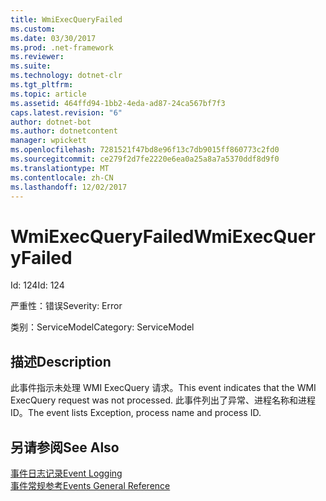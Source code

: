 ```yaml
---
title: WmiExecQueryFailed
ms.custom: 
ms.date: 03/30/2017
ms.prod: .net-framework
ms.reviewer: 
ms.suite: 
ms.technology: dotnet-clr
ms.tgt_pltfrm: 
ms.topic: article
ms.assetid: 464ffd94-1bb2-4eda-ad87-24ca567bf7f3
caps.latest.revision: "6"
author: dotnet-bot
ms.author: dotnetcontent
manager: wpickett
ms.openlocfilehash: 7281521f47bd8e96f13c7db9015ff860773c2fd0
ms.sourcegitcommit: ce279f2d7fe2220e6ea0a25a8a7a5370ddf8d9f0
ms.translationtype: MT
ms.contentlocale: zh-CN
ms.lasthandoff: 12/02/2017
---
```

# <a name="wmiexecqueryfailed"></a><span data-ttu-id="a3722-102">WmiExecQueryFailed</span><span class="sxs-lookup"><span data-stu-id="a3722-102">WmiExecQueryFailed</span></span>
<span data-ttu-id="a3722-103">Id: 124</span><span class="sxs-lookup"><span data-stu-id="a3722-103">Id: 124</span></span>  
  
 <span data-ttu-id="a3722-104">严重性：错误</span><span class="sxs-lookup"><span data-stu-id="a3722-104">Severity: Error</span></span>  
  
 <span data-ttu-id="a3722-105">类别：ServiceModel</span><span class="sxs-lookup"><span data-stu-id="a3722-105">Category: ServiceModel</span></span>  
  
## <a name="description"></a><span data-ttu-id="a3722-106">描述</span><span class="sxs-lookup"><span data-stu-id="a3722-106">Description</span></span>  
 <span data-ttu-id="a3722-107">此事件指示未处理 WMI ExecQuery 请求。</span><span class="sxs-lookup"><span data-stu-id="a3722-107">This event indicates that the WMI ExecQuery request was not processed.</span></span> <span data-ttu-id="a3722-108">此事件列出了异常、进程名称和进程 ID。</span><span class="sxs-lookup"><span data-stu-id="a3722-108">The event lists Exception, process name and process ID.</span></span>  
  
## <a name="see-also"></a><span data-ttu-id="a3722-109">另请参阅</span><span class="sxs-lookup"><span data-stu-id="a3722-109">See Also</span></span>  
 [<span data-ttu-id="a3722-110">事件日志记录</span><span class="sxs-lookup"><span data-stu-id="a3722-110">Event Logging</span></span>](../../../../../docs/framework/wcf/diagnostics/event-logging/index.md)  
 [<span data-ttu-id="a3722-111">事件常规参考</span><span class="sxs-lookup"><span data-stu-id="a3722-111">Events General Reference</span></span>](../../../../../docs/framework/wcf/diagnostics/event-logging/events-general-reference.md)
